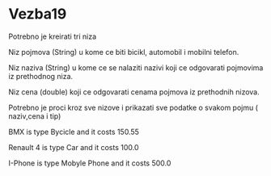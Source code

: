 # Vezba19
Potrebno je kreirati tri niza

Niz pojmova (String) u kome ce biti bicikl, automobil i mobilni telefon.

Niz naziva (String) u kome ce se nalaziti nazivi koji ce odgovarati pojmovima iz prethodnog niza.

Niz cena (double) koji ce odgovarati cenama pojmova iz prethodnih nizova.

Potrebno je proci kroz sve nizove i prikazati sve podatke o svakom pojmu ( naziv,cena i tip)

BMX is type Bycicle and it costs 150.55

Renault 4 is type Car and it costs 100.0

I-Phone is type Mobyle Phone and it costs 500.0
